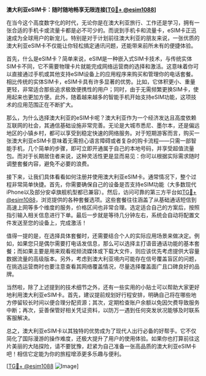 **澳大利亚eSIM卡：随时随地畅享无限连接[[TG💪+ @esim1088](https://t.me/s/esim1088)]**

在当今这个高度数字化的时代，无论你是在澳大利亚旅行、工作还是学习，拥有一张合适的手机卡或流量卡都是必不可少的。而说到手机卡和流量卡，eSIM卡正迅速成为全球用户的新宠儿。特别是对于计划前往澳大利亚的朋友来说，一张优质的澳大利亚eSIM卡不仅能让你轻松搞定通讯问题，还能带来前所未有的便捷体验。

首先，什么是eSIM卡？简单来说，eSIM是一种嵌入式SIM卡技术，与传统实体SIM卡不同，它不需要物理卡片就能完成网络运营商的选择和激活。这意味着你可以直接通过手机或其他支持eSIM设备上的应用程序来购买和管理你的电话套餐。相比传统的实体SIM卡，eSIM卡具有许多显著的优势。比如，它体积更小、重量更轻，非常适合那些追求极致便携性的用户；同时，由于无需频繁更换SIM卡，使用起来也更加方便。此外，随着越来越多的智能手机开始支持eSIM功能，这项技术的应用范围正在不断扩大。

那么，为什么选择澳大利亚的eSIM卡呢？澳大利亚作为一个经济发达且高度依赖互联网的社会，其通信基础设施非常完善。无论是大城市悉尼、墨尔本，还是偏远地区的小镇乡村，都可以享受到稳定快速的网络服务。对于短期游客而言，购买一张澳大利亚eSIM卡意味着无需担心语言障碍或者复杂的购卡流程——只需一部智能手机，几个简单的步骤，即可立即开通属于自己的本地号码，并享受超值流量包。而对于长期居住者来说，这种灵活性更是显而易见：你可以根据实际需求随时调整套餐内容，避免不必要的浪费。

接下来，让我们具体看看如何注册并使用澳大利亚eSIM卡。通常情况下，整个过程非常简单快捷。首先，你需要确保自己的设备是否支持eSIM功能（大多数现代iPhone以及部分安卓旗舰机型都已兼容）。然后，访问可靠的第三方平台如[TG💪+ @esim1088](https://t.me/s/esim1088)，浏览提供的各种套餐选项。这些套餐往往涵盖了从基础通话短信到高速上网等多个维度的服务，价格区间也非常合理。选定适合自己的方案后，按照指引输入相关信息进行下单。最后一步就是等待几分钟左右，系统会自动将配置文件发送至您的设备上，完成激活！

值得一提的是，在选择具体套餐时，还需要结合个人的实际应用场景来做决定。例如，如果您只是偶尔需要打电话发信息，那么可以选择主打语音通话功能的基本套餐；而如果主要是用来观看视频流媒体或下载大文件，则应该优先考虑提供大容量数据流量的高级版本。另外，考虑到澳大利亚境内可能存在信号覆盖盲区的问题，在挑选运营商时也要注意查看其网络覆盖情况，尽量选择覆盖面广且口碑良好的品牌。

当然啦，除了上述提到的技术细节之外，还有一些实用的小贴士可以帮助大家更好地利用澳大利亚eSIM卡。首先，建议提前规划好行程安排，明确自己将在哪些地方停留较长时间以便合理分配资源；其次，定期检查账户余额以免因欠费导致服务中断；再次，妥善保管好相关凭证资料，以防万一遇到任何突发状况能够及时联系客服解决。

总之，澳大利亚eSIM卡以其独特的优势成为了现代人出行必备的好帮手。它不仅简化了国际漫游的操作难度，还极大提升了用户的使用体验。如果你也打算前往这片美丽的大陆探险，请不要犹豫，赶紧为自己准备一张高品质的澳大利亚eSIM卡吧！相信它定能为你的旅程增添更多乐趣与便利。

[[TG💪+ @esim1088](https://t.me/s/esim1088) ![Image](https://i.postimg.cc/4NQfJmqS/Snipaste-2025-05-13-00-14-12.png)]